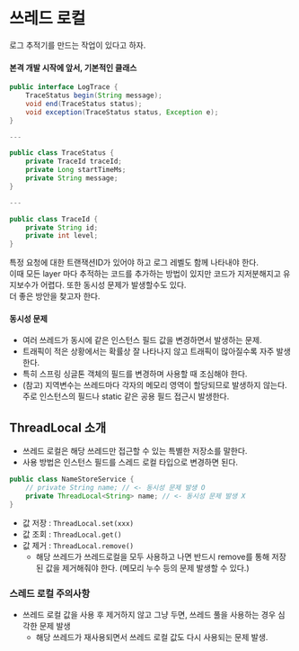 # 쓰레드 로컬

로그 추적기를 만드는 작업이 있다고 하자. <br>
#### 본격 개발 시작에 앞서, 기본적인 클래스
```java
public interface LogTrace {
    TraceStatus begin(String message);
    void end(TraceStatus status);
    void exception(TraceStatus status, Exception e);
}

---

public class TraceStatus {
    private TraceId traceId;
    private Long startTimeMs;
    private String message;
}

---

public class TraceId {
    private String id;
    private int level;
}
```


특정 요청에 대한 트랜잭션ID가 있어야 하고 로그 레벨도 함께 나타내야 한다. <br>
이때 모든 layer 마다 추적하는 코드를 추가하는 방법이 있지만 코드가 지저분해지고 유지보수가 어렵다. 또한 동시성 문제가 발생할수도 있다. <br>
더 좋은 방안을 찾고자 한다.

#### 동시성 문제
 * 여러 쓰레드가 동시에 같은 인스턴스 필드 값을 변경하면서 발생하는 문제.
 * 트래픽이 적은 상황에서는 확률상 잘 나타나지 않고 트래픽이 많아질수록 자주 발생한다.
 * 특히 스프링 싱글톤 객체의 필드를 변경하며 사용할 때 조심해야 한다.
 * (참고) 지역변수는 쓰레드마다 각자의 메모리 영역이 할당되므로 발생하지 않는다. 주로 인스턴스의 필드나 static 같은 공용 필드 접근시 발생한다.


## ThreadLocal 소개
 * 쓰레드 로컬은 해당 쓰레드만 접근할 수 있는 특별한 저장소를 말한다.
 * 사용 방법은 인스턴스 필드를 스레드 로컬 타입으로 변경하면 된다.
```java
public class NameStoreService {
    // private String name; // <- 동시성 문제 발생 O
    private ThreadLocal<String> name; // <- 동시성 문제 발생 X
}
```
 * 값 저장 : `ThreadLocal.set(xxx)`
 * 값 조회 : `ThreadLocal.get()`
 * 값 제거 : `ThreadLocal.remove()`
    * 해당 쓰레드가 쓰레드로컬을 모두 사용하고 나면 반드시 remove를 통해 저장된 값을 제거해줘야 한다. (메모리 누수 등의 문제 발생할 수 있다.)

### 스레드 로컬 주의사항
 * 쓰레드 로컬 값을 사용 후 제거하지 않고 그냥 두면, 쓰레드 풀을 사용하는 경우 심각한 문제 발생
    * 해당 쓰레드가 재사용되면서 쓰레드 로컬 값도 다시 사용되는 문제 발생.


